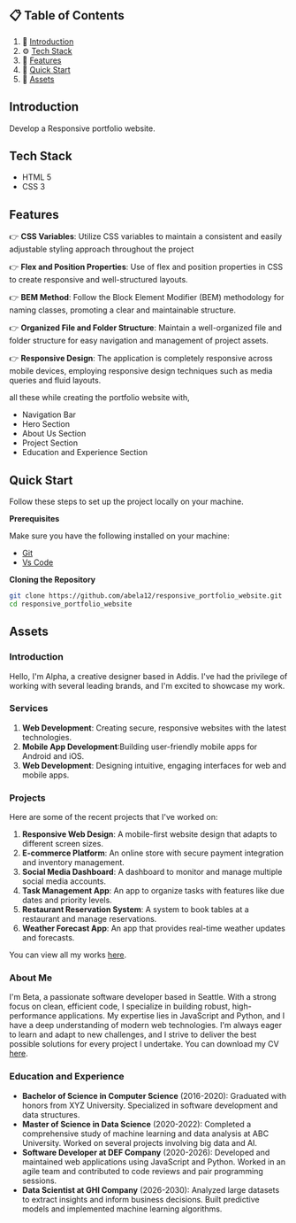 ## 📋 <a name="table">Table of Contents</a>

1. 🤖 [Introduction](#introduction)
2. ⚙️ [Tech Stack](#tech-stack)
3. 🔋 [Features](#features)
4. 🤸 [Quick Start](#quick-start)
5. 🔗 [Assets](#assets)
   
##  Introduction

Develop a Responsive portfolio website.
## Tech Stack

- HTML 5
- CSS 3

## Features

👉 **CSS Variables**: Utilize CSS variables to maintain a consistent and easily adjustable styling approach throughout the project

👉 **Flex and Position Properties**: Use of flex and position properties in CSS to create responsive and well-structured layouts.

👉 **BEM Method**: Follow the Block Element Modifier (BEM) methodology for naming classes, promoting a clear and maintainable structure.

👉 **Organized File and Folder Structure**: Maintain a well-organized file and folder structure for easy navigation and management of project assets.

👉 **Responsive Design**: The application is completely responsive across mobile devices, employing responsive design techniques such as media queries and fluid layouts.

all these while creating the portfolio website with,
* Navigation Bar
* Hero Section
* About Us Section
* Project Section
* Education and Experience Section

##  Quick Start

Follow these steps to set up the project locally on your machine.

**Prerequisites**

Make sure you have the following installed on your machine:

- [Git](https://git-scm.com/)
- [Vs Code](https://code.visualstudio.com/)

**Cloning the Repository**

```bash
git clone https://github.com/abela12/responsive_portfolio_website.git
cd responsive_portfolio_website
```
  
## Assets

### Introduction

Hello, I'm Alpha, a creative designer based in Addis. I've had the privilege of working with several leading brands, and I'm excited to showcase my work.

### Services

1. **Web Development**: Creating secure, responsive websites with the latest technologies.
2. **Mobile App Development**:Building user-friendly mobile apps for Android and iOS.
3. **Web Development**: Designing intuitive, engaging interfaces for web and mobile apps.

### Projects

Here are some of the recent projects that I've worked on:

1. **Responsive Web Design**: A mobile-first website design that adapts to different screen sizes.
2. **E-commerce Platform**: An online store with secure payment integration and inventory management.
3. **Social Media Dashboard**: A dashboard to monitor and manage multiple social media accounts.
4. **Task Management App**: An app to organize tasks with features like due dates and priority levels.
5. **Restaurant Reservation System**: A system to book tables at a restaurant and manage reservations.
6. **Weather Forecast App**: An app that provides real-time weather updates and forecasts.

You can view all my works [here](#).

### About Me

I'm Beta, a passionate software developer based in Seattle. With a strong focus on clean, efficient code, I specialize in building robust, high-performance applications. My expertise lies in JavaScript and Python, and I have a deep understanding of modern web technologies. I'm always eager to learn and adapt to new challenges, and I strive to deliver the best possible solutions for every project I undertake. You can download my CV [here](#).

### Education and Experience

- **Bachelor of Science in Computer Science** (2016-2020): Graduated with honors from XYZ University. Specialized in software development and data structures.
- **Master of Science in Data Science** (2020-2022): Completed a comprehensive study of machine learning and data analysis at ABC University. Worked on several projects involving big data and AI.
- **Software Developer at DEF Company** (2020-2026): Developed and maintained web applications using JavaScript and Python. Worked in an agile team and contributed to code reviews and pair programming sessions.
- **Data Scientist at GHI Company** (2026-2030): Analyzed large datasets to extract insights and inform business decisions. Built predictive models and implemented machine learning algorithms.